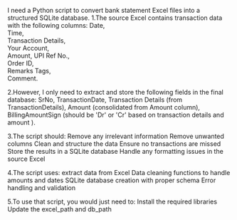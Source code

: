 I need a Python script to convert bank statement Excel files into a structured SQLite database. 
1.The source Excel contains transaction data with the following columns:
Date,	
Time,	
Transaction Details,	
Your Account,	
Amount,	
UPI Ref No.,	
Order ID,	
Remarks	Tags,	
Comment.


2.However, I only need to extract and store the following fields in the final database:
SrNo,
TransactionDate,
Transaction Details (from TransactionDetails),
Amount (consolidated from Amount column),
BillingAmountSign (should be 'Dr' or 'Cr' based on transaction details and amount ).

3.The script should:
Remove any irrelevant information
Remove unwanted columns
Clean and structure the data
Ensure no transactions are missed
Store the results in a SQLite database
Handle any formatting issues in the source Excel

4.The script uses:
extract data from Excel
Data cleaning functions to handle amounts and dates
SQLite database creation with proper schema
Error handling and validation

5.To use that script, you would just need to:
Install the required libraries
Update the excel_path and db_path 

